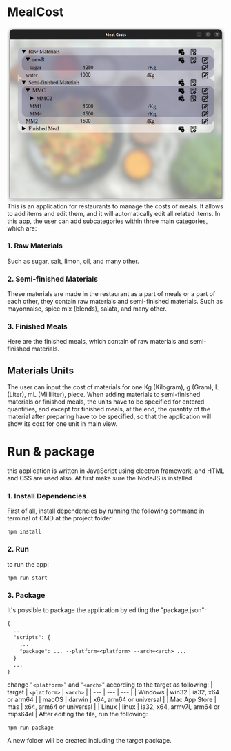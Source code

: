 # MealCost
![alt text](https://github.com/Wassim-kooki/MealCost/blob/main/Screenshot%20from%202023-11-19%2006-58-51.png?raw=true "Main Screenshot")
This is an application for restaurants to manage the costs of meals. It allows to add items and edit them, and it will automatically edit all related items. In this app, the user can add subcategories within three main categories, which are:
### 1. Raw Materials
Such as sugar, salt, limon, oil, and many other.
### 2. Semi-finished Materials
These materials are made in the restaurant as a part of meals or a part of each other, they contain raw materials and semi-finished materials. Such as mayonnaise, spice mix (blends), salata, and many other.
### 3. Finished Meals
Here are the finished meals, which contain of raw materials and semi-finished materials.

## Materials Units
The user can input the cost of materials for one Kg (Kilogram), g (Gram), L (Liter), mL (Milliliter), piece. When adding materials to semi-finished materials or finished meals, the units have to be specified for entered quantities, and except for finished meals, at the end, the quantity of the material after preparing have to be specified, so that the application will show its cost for one unit in main view.

# Run & package
this application is written in JavaScript using electron framework, and HTML and CSS are used also. At first make sure the NodeJS is installed
### 1. Install Dependencies
First of all, install dependencies by running the following command in terminal of CMD at the project folder:
```
npm install
```
### 2. Run
to run the app:
```
npm run start
```
### 3. Package
It's possible to package the application by editing the "package.json":
```
{
  ...
  "scripts": {
    ...
    "package": ... --platform=<platform> --arch=<arch> ...
  }
  ...
}
```
change "`<platform>`" and "`<arch>`" according to the target as following:
| target | `<platform>` | `<arch>` |
| --- | --- | --- |
| Windows | win32 | ia32, x64 or arm64 |
| macOS | darwin | x64, arm64 or universal |
| Mac App Store | mas | x64, arm64 or universal |
| Linux | linux | ia32, x64, armv7l, arm64 or mips64el |
After editing the file, run the following:
```
npm run package
```
A new folder will be created including the target package.
